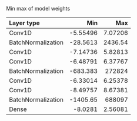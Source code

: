 Min max of model weights

| Layer type         |         Min |          Max |
|:-------------------|------------:|-------------:|
| Conv1D             |    -5.55496 |      7.07206 |
| BatchNormalization |   -28.5613  |   2436.54    |
| Conv1D             |    -7.14736 |      5.82813 |
| Conv1D             |    -6.48791 |      6.37767 |
| BatchNormalization |  -683.383   | 272824       |
| Conv1D             |    -6.33014 |      6.25378 |
| Conv1D             |    -8.49757 |      8.67381 |
| BatchNormalization | -1405.65    | 688097       |
| Dense              |    -8.0281  |      2.56081 |